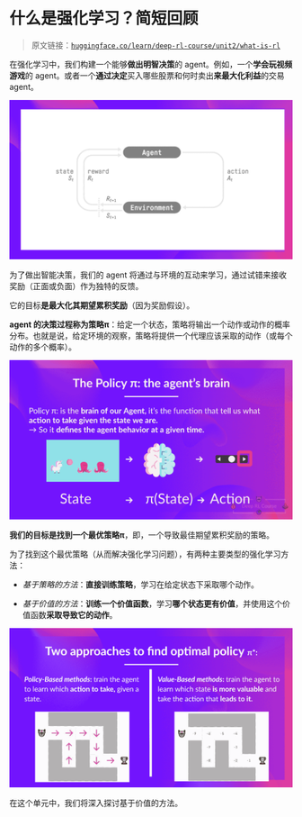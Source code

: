 # 什么是强化学习？简短回顾

> 原文链接：[`huggingface.co/learn/deep-rl-course/unit2/what-is-rl`](https://huggingface.co/learn/deep-rl-course/unit2/what-is-rl)

在强化学习中，我们构建一个能够**做出明智决策**的 agent。例如，一个**学会玩视频游戏**的 agent。或者一个**通过决定**买入哪些股票和何时卖出**来最大化利益**的交易 agent。

![强化学习过程](img/75d6b22440b9c5d7d5b653bfb590c8e0.png)

为了做出智能决策，我们的 agent 将通过与环境的互动来学习，通过试错来接收奖励（正面或负面）作为独特的反馈。

它的目标**是最大化其期望累积奖励**（因为奖励假设）。

**agent 的决策过程称为策略π**：给定一个状态，策略将输出一个动作或动作的概率分布。也就是说，给定环境的观察，策略将提供一个代理应该采取的动作（或每个动作的多个概率）。

![策略](img/eb29b1cbd14496d16a36efc7ba1b5298.png)

**我们的目标是找到一个最优策略π**，即，一个导致最佳期望累积奖励的策略。

为了找到这个最优策略（从而解决强化学习问题），有两种主要类型的强化学习方法：

+   *基于策略的方法*：**直接训练策略**，学习在给定状态下采取哪个动作。

+   *基于价值的方法*：**训练一个价值函数**，学习**哪个状态更有价值**，并使用这个价值函数**采取导致它的动作**。

![两种强化学习方法](img/ea1be9a83e2be724fd67093267c9958b.png)

在这个单元中，我们将深入探讨基于价值的方法。
